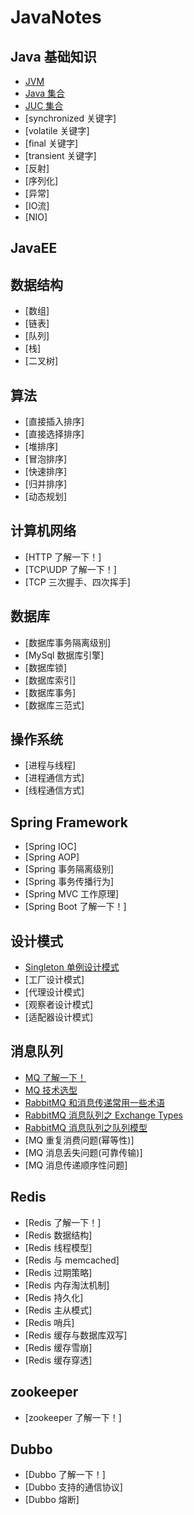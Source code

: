 # JavaNotes

## Java 基础知识
- [JVM](/MD/Java基础知识/JaveSE/JVM/JVM目录.md)
- [Java 集合](/MD/Java基础知识/JaveSE/集合/Java集合/Java集合目录.md)
- [JUC 集合](/MD/Java基础知识/JaveSE/集合/JUC集合/JUC集合目录.md)
- [synchronized 关键字]
- [volatile 关键字]
- [final 关键字]
- [transient 关键字]
- [反射]
- [序列化]
- [异常]
- [IO流]
- [NIO]

## JavaEE

## 数据结构
- [数组]
- [链表]
- [队列]
- [栈]
- [二叉树]

## 算法
- [直接插入排序]
- [直接选择排序]
- [堆排序]
- [冒泡排序]
- [快速排序]
- [归并排序]
- [动态规划]


## 计算机网络
- [HTTP 了解一下！]
- [TCP\UDP 了解一下！]
- [TCP 三次握手、四次挥手]

## 数据库
- [数据库事务隔离级别]
- [MySql 数据库引擎]
- [数据库锁]
- [数据库索引]
- [数据库事务]
- [数据库三范式]

## 操作系统
- [进程与线程]
- [进程通信方式]
- [线程通信方式]

## Spring Framework
- [Spring IOC]
- [Spring AOP]
- [Spring 事务隔离级别]
- [Spring 事务传播行为]
- [Spring MVC 工作原理]
- [Spring Boot 了解一下！]

## 设计模式
- [Singleton 单例设计模式](/MD/设计模式/singleton.md)
- [工厂设计模式]
- [代理设计模式]
- [观察者设计模式]
- [适配器设计模式]

## 消息队列
- [MQ 了解一下！](/MD/消息队列/mq.md)
- [MQ 技术选型](/MD/消息队列/choice.md)
- [RabbitMQ 和消息传递常用一些术语](/MD/消息队列/RabbitMq_01.MD)
- [RabbitMQ 消息队列之 Exchange Types](/MD/消息队列/RabbitMq_02.MD)
- [RabbitMQ 消息队列之队列模型](/MD/消息队列/queue_model.md)
- [MQ 重复消费问题(幂等性)]
- [MQ 消息丢失问题(可靠传输)]
- [MQ 消息传递顺序性问题]

## Redis
- [Redis 了解一下！]
- [Redis 数据结构]
- [Redis 线程模型]
- [Redis 与 memcached]
- [Redis 过期策略]
- [Redis 内存淘汰机制]
- [Redis 持久化]
- [Redis 主从模式]
- [Redis 哨兵]
- [Redis 缓存与数据库双写]
- [Redis 缓存雪崩]
- [Redis 缓存穿透]

## zookeeper
- [zookeeper 了解一下！]

## Dubbo
- [Dubbo 了解一下！]
- [Dubbo 支持的通信协议]
- [Dubbo 熔断]
